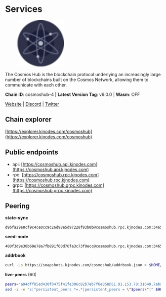 # Services

<figure><img src="https://raw.githubusercontent.com/kj89/cosmos-images/main/logos/cosmoshub.png" width="150" alt=""><figcaption></figcaption></figure>

The Cosmos Hub is the blockchain protocol underlying an  increasingly large number of blockchains built on the  Cosmos Network, allowing them to communicate with each other.

**Chain ID**: cosmoshub-4 | **Latest Version Tag**: v9.0.0 | **Wasm**: OFF

[Website](https://hub.cosmos.network) | [Discord](https://discord.gg/cosmosnetwork) | [Twitter](https://twitter.com/cosmoshub)




## Chain explorer
[https://explorer.kjnodes.com/cosmoshub](https://explorer.kjnodes.com/cosmoshub)

## Public endpoints

* api: [https://cosmoshub.api.kjnodes.com](https://cosmoshub.api.kjnodes.com)
* rpc: [https://cosmoshub.rpc.kjnodes.com](https://cosmoshub.rpc.kjnodes.com)
* grpc: [https://cosmoshub.grpc.kjnodes.com](https://cosmoshub.grpc.kjnodes.com)

## Peering

**state-sync**

```text
d9bfa29e0cf9c4ce0cc9c26d98e5d97228f93b0b@cosmoshub.rpc.kjnodes.com:34656
```

**seed-node**

```text
400f3d9e30b69e78a7fb891f60d76fa3c73f0ecc@cosmoshub.rpc.kjnodes.com:34659
```

**addrbook**
```bash
curl -Ls https://snapshots.kjnodes.com/cosmoshub/addrbook.json > $HOME/.gaia/config/addrbook.json
```

**live-peers** (60)
```bash
peers="a94dff85ed430f0475f41fe306c82b7eb7f6e858@51.91.153.78:31649,7abab0475a506ed3b9ab2ad40948bfe53b797e13@128.199.128.15:26090,1cce99042f884d669e7287e3e362bff8e385c63e@46.4.79.183:26726,d9bfa29e0cf9c4ce0cc9c26d98e5d97228f93b0b@65.109.88.38:34656,f5f8b96406a165d486be243723bfa7291db1cf62@35.230.170.155:26656,fe21dd474640247888fc7c4dce82da8da08a8bfd@135.181.113.227:26656,cf52e109b7015d5c21f50ab4331fb7062160ab6c@35.206.171.231:26656,f6f5d71d0b9e29f2b86f47ce0d62b059b53009fc@74.118.143.238:26656,ca5011c44fd74d95e7fca487c69e301df195750c@65.108.122.246:26726,5b143d463427d9ad0b621f97c0b8933643e293da@35.212.90.144:26656,8698cb819c9a4503fe2c71055f1380d08edc5adf@204.16.244.116:26656,e0ab6c5cc86959853f499236b8297344802ac5f4@5.161.139.201:26656,44594a57ce538a21f8558bcb1c9ce560ad879e3e@15.235.114.84:26656,4c46d32cbc4777c59a91a53fdadf8a3fa362036e@116.202.10.68:26656,b0ac7f1485eedfc063af251fe12d93a68a22131d@65.108.137.38:26656,9d7d9ba2b9bc1c805a24413fcfdc75010d52dd61@159.89.101.239:26090,7dd34d8d3880bc48eff3e47b941d06bd1941a962@93.115.25.106:26656,b3c77cf3cb211825ef506c1c3df5ef3036a05f60@207.180.255.81:10256,4ebf074e8b4a24438bd0bd503b62b4728dfb8eae@35.212.101.35:26656,c5bf14906ba28dcb389e055f824dabe9576ed3f4@52.87.182.81:26656,1279eae188599463661c3e2b9ab492615a6d7079@65.108.235.32:2010,c940e11c1072dad06da3b1b48ca92966bb37e93a@74.96.207.58:28721,6ea2ef7d3dd5d6967708a0b31eed85ba090a90a1@65.108.121.190:12010,e829d4764a5cecc44b3414777853b34407b36601@185.16.39.179:26656,2286eeee09fcf37e768dfffc0db8c821b9231b7b@204.16.244.78:26656,9e14c8c48776a789f7029e88c260b2a6cbbf1417@35.212.85.141:26656,213857e741833d17275ea559bb2d0342398cec99@35.245.206.45:26656,f701e3e0b7983c5a9e8ef34f88acd82ebd661c87@64.44.148.194:26656,3a94f1021e84bb54a640e5b1c1fe16827824e4f7@51.79.20.217:26656,b533749dfe0dc09eff1dfb2adf83108f9125ee1c@162.55.97.111:26656,4ddba29a7dfa740a4edeb5c620c963f67f951e1d@5.9.72.212:2000,c1e437f73b8889b78ea34981e7c349157ad80284@107.135.15.66:26656,67685d93f2256caa7a2d53e3a104f9e437c3d247@95.216.114.244:26656,3450293ebc89d869ada0627ac9d4d2ff49c51a58@15.164.228.75:26656,27ad834c62dbefc5beb74be7575515927bd07c58@193.176.85.151:26656,d54eacb237dfbc0eb934a45509f878eb3ea3a5b3@64.44.148.195:26656,460967e46cc013e5e3eb365c1a8d271b0662549f@35.208.242.182:26656,53b3651680ec3482d736808cbb3035940107f8ab@82.100.58.119:26656,6681cee74de13aaac561442bcbc420bdb025aacc@116.202.85.179:26656,81062b9a8807a1229543b84bae2898c50a1b1dfc@52.211.169.132:26656,9edd51012df3a09395a48eb68a84723d6308e08c@35.212.116.100:26656,82e5be57b761e3bf8d9e1dbda61544a3e1ff0773@88.218.224.138:26656,1cf720d4359922a995aa9bb78a6968db08d5f961@35.207.125.5:26656,dea13e7232642331360d4387b0ab106b014092d4@116.202.236.59:26656,344d87e04fdf04be760da5069a59d9a489b886a6@52.14.44.1:26656,3da88430414ec9084c8983fe4d462cce655ff1f3@51.222.245.114:26656,84718db3de9588699b797965879d282061960293@51.79.20.219:26656,311130888db1486c3752bab35541623ca2ea8453@211.216.47.210:26656,edea278ce4cc160512f325d0722f312b83202e73@178.128.42.132:26090,76cb6275dcd71f43aecf3b8dddae08554b7cc6f5@51.79.20.226:26656,0eeb20e044d632b279e67f2fe91f50e4fceab1fd@159.223.223.84:26656,cd372322e563832871672be23d8303508d4385a3@139.59.8.48:26090,c14d39422b5d70d9084d19d286c7427c0762cdfc@162.55.92.114:2010,61afb0f37c02031f285f6b27ead2a3e7a97cc28a@35.212.34.104:26656,64148c47e1424173e3dcf90ab90bf196c2971b15@88.218.224.118:26656,8f64d51053642a665cf77fad1a3199d0de98f28b@18.202.168.217:26656,a09ed43e09f773e39855dc5d8b6a220eff4cb947@204.16.241.207:26656,32bdba6ced12cdf2e534566e6c3d66ee2f7ef494@84.244.95.229:26656,1997e68bf205bedeed0c4723786bf03464987dc1@77.87.108.21:26656,8a210f1bcfc9015a7bc18dcc5add29c0dce3f2dc@95.217.127.25:26656"
sed -i -e "s|^persistent_peers *=.*|persistent_peers = \"$peers\"|" $HOME/.gaia/config/config.toml
```
